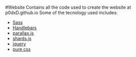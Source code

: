 #Website
Contains all the code used to create the website 
at p0dxD.github.io
Some of the tecnology used includes: 

* [Sass](http://sass-lang.com/)
* [Handlebars](http://handlebarsjs.com/)
* [parallax.js](http://matthew.wagerfield.com/parallax/)
* [shards.js](https://github.com/vonKristoff/Shards)
* [jquery](https://jquery.com)
* [pure css](http://purecss.io/)